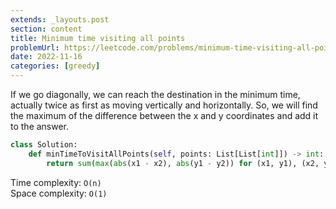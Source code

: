 ```yaml
---
extends: _layouts.post
section: content
title: Minimum time visiting all points
problemUrl: https://leetcode.com/problems/minimum-time-visiting-all-points/
date: 2022-11-16
categories: [greedy]
---
```


If we go diagonally, we can reach the destination in the minimum time, actually twice as first as moving vertically and horizontally. So, we will find the maximum of the difference between the x and y coordinates and add it to the answer.

```python
class Solution:
    def minTimeToVisitAllPoints(self, points: List[List[int]]) -> int:
        return sum(max(abs(x1 - x2), abs(y1 - y2)) for (x1, y1), (x2, y2) in zip(points, points[1:]))
```

Time complexity: `O(n)` <br/>
Space complexity: `O(1)`